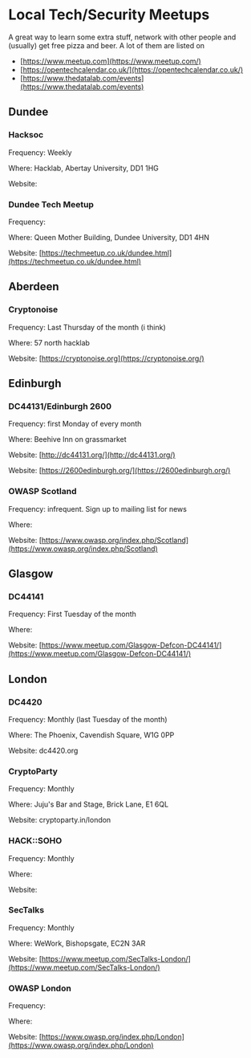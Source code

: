 # Local Tech/Security Meetups

A great way to learn some extra stuff, network with other people and (usually) get free pizza and beer. A lot of them are listed on

- [https://www.meetup.com](https://www.meetup.com/)
- [https://opentechcalendar.co.uk/](https://opentechcalendar.co.uk/)
- [https://www.thedatalab.com/events](https://www.thedatalab.com/events)

## Dundee

### Hacksoc

Frequency: Weekly

Where: Hacklab, Abertay University, DD1 1HG

Website:

### Dundee Tech Meetup

Frequency:

Where: Queen Mother Building, Dundee University, DD1 4HN

Website: [https://techmeetup.co.uk/dundee.html](https://techmeetup.co.uk/dundee.html)

## Aberdeen

### Cryptonoise

Frequency: Last Thursday of the month (i think)

Where: 57 north hacklab

Website: [https://cryptonoise.org](https://cryptonoise.org/)

## Edinburgh

### DC44131/Edinburgh 2600

Frequency: first Monday of every month

Where: Beehive Inn on grassmarket

Website: [http://dc44131.org/](http://dc44131.org/)

Website: [https://2600edinburgh.org/](https://2600edinburgh.org/)

### OWASP Scotland

Frequency: infrequent. Sign up to mailing list for news

Where:

Website: [https://www.owasp.org/index.php/Scotland](https://www.owasp.org/index.php/Scotland)

## Glasgow

### DC44141

Frequency: First Tuesday of the month

Where:

Website: [https://www.meetup.com/Glasgow-Defcon-DC44141/](https://www.meetup.com/Glasgow-Defcon-DC44141/)

## London

### DC4420

Frequency: Monthly (last Tuesday of the month)

Where: The Phoenix, Cavendish Square, W1G 0PP

Website: dc4420.org

### CryptoParty

Frequency: Monthly

Where: Juju's Bar and Stage, Brick Lane, E1 6QL

Website: cryptoparty.in/london

### HACK::SOHO

Frequency: Monthly

Where:

Website:

### SecTalks

Frequency: Monthly

Where: WeWork, Bishopsgate, EC2N 3AR

Website: [https://www.meetup.com/SecTalks-London/](https://www.meetup.com/SecTalks-London/)

### OWASP London

Frequency:

Where:

Website: [https://www.owasp.org/index.php/London](https://www.owasp.org/index.php/London)
